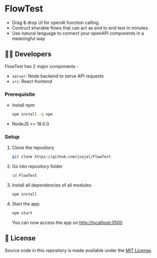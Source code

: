 # FlowTest

- Drag & drop UI for openAI function calling.
- Contruct sharable flows that can act as end to end test in minutes.
- Use natural language to connect your openAPI components in a meaningful way

## 👨‍💻 Developers
FlowTest has 2 major components -
-   `server`: Node backend to serve API requests
-   `src`: React frontend

### Prerequisite
-   Install npm
    ```bash
    npm install -g npm
    ```
-   NodeJS >= 18.0.0

### Setup
1. Clone the repository
    ```bash
    git clone https://github.com/jsajal/FlowTest
    ```
2. Go into repository folder
    ```bash
    cd FlowTest
    ```
3. Install all dependencies of all modules:
    ```bash
    npm install
    ```
4. Start the app:
    ```bash
    npm start
    ```
    You can now access the app on [http://localhost:3500](http://localhost:3500)

## 📄 License
Source code in this repository is made available under the [MIT License](LICENSE.md).